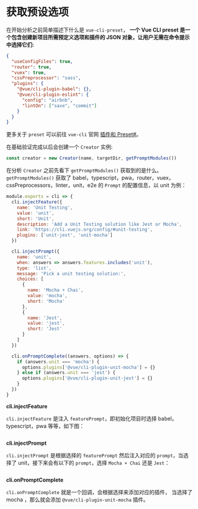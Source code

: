 # 获取预设选项

在开始分析之前简单描述下什么是 `vue-cli-preset`，
**一个 Vue CLI preset 是一个包含创建新项目所需预定义选项和插件的 JSON 对象，让用户无需在命令提示中选择它们:**
```json
{
  "useConfigFiles": true,
  "router": true,
  "vuex": true,
  "cssPreprocessor": "sass",
  "plugins": {
    "@vue/cli-plugin-babel": {},
    "@vue/cli-plugin-eslint": {
      "config": "airbnb",
      "lintOn": ["save", "commit"]
    }
  }
}
```
更多关于 `preset` 可以前往 `vue-cli` 官网 [插件和 Preset#](https://cli.vuejs.org/zh/guide/plugins-and-presets.html#插件)。

在基础验证完成以后会创建一个 `Creator` 实例:
```js
const creator = new Creator(name, targetDir, getPromptModules())
```

在分析 `Creator` 之前先看下 `getPromptModules()` 获取到的是什么。`getPromptModules()` 获取了 babel，typescript，pwa，router，vuex，
cssPreprocessors，linter，unit，e2e 的 `Prompt` 的配置信息，以 unit 为例：
```js
module.exports = cli => {
  cli.injectFeature({
    name: 'Unit Testing',
    value: 'unit',
    short: 'Unit',
    description: 'Add a Unit Testing solution like Jest or Mocha',
    link: 'https://cli.vuejs.org/config/#unit-testing',
    plugins: ['unit-jest', 'unit-mocha']
  })

  cli.injectPrompt({
    name: 'unit',
    when: answers => answers.features.includes('unit'),
    type: 'list',
    message: 'Pick a unit testing solution:',
    choices: [
      {
        name: 'Mocha + Chai',
        value: 'mocha',
        short: 'Mocha'
      },
      {
        name: 'Jest',
        value: 'jest',
        short: 'Jest'
      }
    ]
  })

  cli.onPromptComplete((answers, options) => {
    if (answers.unit === 'mocha') {
      options.plugins['@vue/cli-plugin-unit-mocha'] = {}
    } else if (answers.unit === 'jest') {
      options.plugins['@vue/cli-plugin-unit-jest'] = {}
    }
  })
}
```

**cli.injectFeature**

`cli.injectFeature` 是注入 `featurePrompt`，即初始化项目时选择 babel，typescript，pwa 等等，如下图：

<img :src="$withBase('/assets/create-img01.png')">

**cli.injectPrompt**

`cli.injectPrompt` 是根据选择的 `featurePrompt` 然后注入对应的 `prompt`，当选择了 unit，接下来会有以下的 `prompt`，选择 `Mocha + Chai` 还是 `Jest`：

<img :src="$withBase('/assets/create-img02.png')">

**cli.onPromptComplete**

`cli.onPromptComplete` 就是一个回调，会根据选择来添加对应的插件， 当选择了 mocha ，那么就会添加 `@vue/cli-plugin-unit-mocha` 插件。



